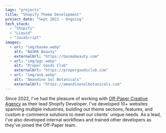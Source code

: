```yaml
---
tags: "projects"
title: "Shopify Theme Development"
project_date: "Sept 2022 - Ongoing"
tech_stack: 
  - "Shopify"
  - "Liquid"
  - "JavaScript"
images:
  - url: "img/basma.webp"
    alt: "BASMA Beauty"
    externalUrl: "https://basmabeauty.com"
  - url: "img/pgc.webp"
    alt: "Proper Goods Club"
    externalUrl: "https://propergoodsclub.com"  
  - url: "img/asb.webp"
    alt: "Amandine Sol Botanicals"
    externalUrl: "https://amandinesolbotanicals.com"
---
```


Since 2022, I've had the pleasure of working with [Off-Paper Creative Agency](http://www.offpapercreative.com) as their lead Shopify Developer. I've developed 10+ websites spanning multiple industries, building out theme sections, features, and custom e-commerce solutions to meet our clients' unique needs. As a lead, I've also developed internal workflows and trained other developers as they've joined the Off-Paper team.  